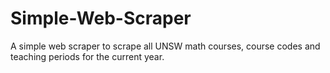 # Simple-Web-Scraper
A simple web scraper to scrape all UNSW math courses, course codes and teaching periods for the current year.